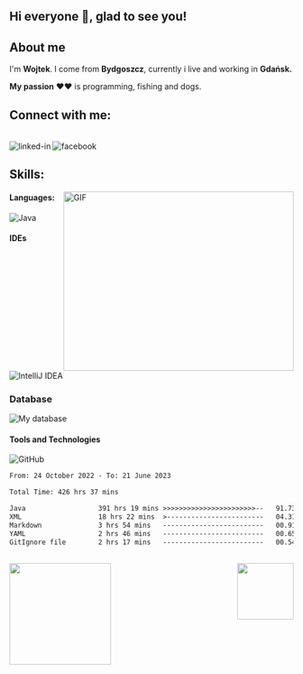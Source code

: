 ## **Hi everyone 👋, glad to see you!** &nbsp; <img src="https://komarev.com/ghpvc/?username=WJarze&style=flat-square&color=blue" alt=""/>

## About me

I'm  **Wojtek**.
I come from **Bydgoszcz**, currently i live and working in **Gdańsk.** 

**My passion** ♥♥ is programming, fishing and dogs.

## Connect with me:

<br>[<img align="left" alt="linked-in" src="https://img.shields.io/badge/linkedin-%230077B5.svg?&style=for-the-badge&logo=linkedin&logoColor=white" />](https://www.linkedin.com/in/wojciech-jarzębski-240805254/)[<img align="left" alt="facebook" src="https://img.shields.io/badge/facebook-%231877F2.svg?&style=for-the-badge&logo=facebook&logoColor=white" />](https://www.facebook.com/wojtekJ4/)<br>

## Skills:
<img align="right" alt="GIF" src="https://github.com/Gapur/Gapur/blob/main/assets/coding.gif?raw=true" width="408" height="318" />


#### Languages:

![Java](https://skills.thijs.gg/icons?i=java,&theme=light)

#### IDEs

![IntelliJ IDEA](https://skills.thijs.gg/icons?i=idea,visualstudio,&theme=light)

### Database

![My database](https://skillicons.dev/icons?i=mongo,&theme=light)

#### Tools and Technologies

![GitHub](https://skills.thijs.gg/icons?i=github,git,maven,hibernate,arduino,&theme=light)

<!--START_SECTION:waka-->

```txt
From: 24 October 2022 - To: 21 June 2023

Total Time: 426 hrs 37 mins

Java                  391 hrs 19 mins >>>>>>>>>>>>>>>>>>>>>>>--   91.73 %
XML                   18 hrs 22 mins  >------------------------   04.31 %
Markdown              3 hrs 54 mins   -------------------------   00.91 %
YAML                  2 hrs 46 mins   -------------------------   00.65 %
GitIgnore file        2 hrs 17 mins   -------------------------   00.54 %
```

<!--END_SECTION:waka-->
##
<p>
  <img height="180em" src="https://github-readme-stats.vercel.app/api?username=WJarze&show_icons=true&hide_border=true&&count_private=true&include_all_commits=true" />
  <img align="right" height="100em" src="https://github-readme-stats.vercel.app/api/top-langs/?username=WJarze&exclude_repo=KNN-Image-Classification&show_icons=true&hide_border=true&layout=compact&langs_count=8"/>
</p>
